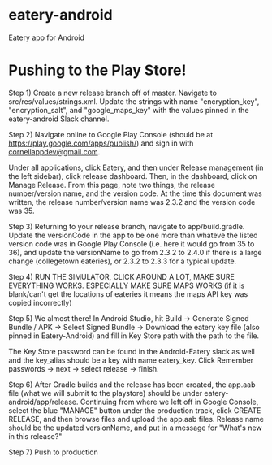 # eatery-android
Eatery app for Android



# Pushing to the Play Store!

Step 1) Create a new release branch off of master. Navigate to src/res/values/strings.xml.
Update the strings with name "encryption_key", "encryption_salt", and "google_maps_key" with the values pinned in the eatery-android Slack channel.

Step 2) Navigate online to Google Play Console (should be at https://play.google.com/apps/publish/) and sign in with cornellappdev@gmail.com. 

Under all applications, click Eatery, and then under Release management (in the left sidebar), click release dashboard. Then, in the dashboard, click on Manage Release. From this page, note two things, the release number/version name, and the version code. At the time this document was written, the release number/version name was 2.3.2 and the version code was 35.

Step 3) Returning to your release branch, navigate to app/build.gradle. Update the versionCode in the app to be one more than whateve the listed version code was in Google Play Console (i.e. here it would go from 35 to 36), and update the versionName to go from 2.3.2 to 2.4.0 if there is a large change (collegetown eateries), or 2.3.2 to 2.3.3 for a typical update.

Step 4) RUN THE SIMULATOR, CLICK AROUND A LOT, MAKE SURE EVERYTHING WORKS. ESPECIALLY MAKE SURE MAPS WORKS (if it is blank/can't get the locations of eateries it means the maps API key was copied incorrectly)

Step 5) We almost there! In Android Studio, hit Build -> Generate Signed Bundle / APK -> Select Signed Bundle -> Download the eatery key file (also pinned in Eatery-Android) and fill in Key Store path with the path to the file. 

The Key Store password can be found in the Android-Eatery slack as well and the key_alias should be a key with name eatery_key. Click Remember passwords -> next -> select release -> finish.

Step 6) After Gradle builds and the release has been created, the app.aab file (what we will submit to the playstore) should be under eatery-android/app/release. Continuing from where we left off in Google Console, select the blue "MANAGE" button under the production track, click CREATE RELEASE, and then browse files and upload the app.aab files. Release name should be the updated versionName, and put in a message for "What's new in this release?"

Step 7) Push to production
